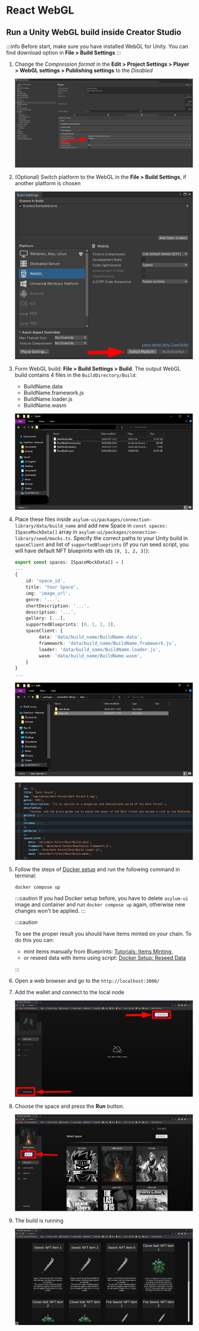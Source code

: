 # React WebGL

## Run a Unity WebGL build inside Creator Studio
:::info
Before start, make sure you have installed WebGL for Unity. You can find download option in **File > Build Settings**
:::

1. Change the _Compression format_ in the **Edit > Project Settings > Player > WebGL settings > Publishing settings** to the _Disabled_

   ![](img/WEBGL_Settings.png)

2. (Optional) Switch platform to the WebGL in the **File > Build Settings**, if another platform is chosen

   ![](img/WEBGL_SwitchPlatform.png)

3. Form WebGL build: **File > Build Settings > Build**. The output WebGL build contains 4 files in the `BuildDirectory/Build`:
    - BuildName.data
    - BuildName.framework.js
    - BuildName.loader.js
    - BuildName.wasm

   ![](img/WEBGL_BuildFiles.png)

4. Place these files inside `asylum-ui/packages/connection-library/data/build_name` and add new Space in `const spaces: ISpaceMockData[]` array in `asylum-ui/packages/connection-library/seed/mocks.ts`. Specify the correct paths to your Unity build in `spaceClient` and list of `supportedBlueprints` (if you run seed script, you will have default NFT blueprints with ids `[0, 1, 2, 3]`):
   ```ts title="asylum-ui/packages/connection-library/seed/mocks.ts"
   export const spaces: ISpaceMockData[] = [
   ...
   {
       id: 'space_id',
       title: 'Your Space',
       img: 'image_url',
       genre: '...',
       shortDescription: '...',
       description: '...',
       gallery: [...],
       supportedBlueprints: [0, 1, 2, 3],
       spaceClient: {
            data: 'data/build_name/BuildName.data',
            framework: 'data/build_name/BuildName.framework.js',
            loader: 'data/build_name/BuildName.loader.js',
            wasm: 'data/build_name/BuildName.wasm',
       }
   }
   ...
   ```

   ![](img/WEBGL_ConnectionLib.png)
   
   ![](img/WEBGL_Mocks.png)

5. Follow the steps of [Docker setup](../../asylum-ui/creator-studio/installation-docker.md) and run the following command in terminal:

   ```
   docker compose up
   ```

   :::caution
   If you had Docker setup before, you have to delete `asylum-ui` image and container and run `docker compose up` again, otherwise new changes won't be applied.
   :::

    :::caution

    To see the proper result you should have items minted on your chain. To do this you can:
    - mint items manually from Blueprints: [Tutorials: Items Minting](../../tutorials/testing-guide-items-minting),
    - or reseed data with items using script: [Docker Setup: Reseed Data](../../asylum-ui/creator-studio/installation-docker#reseed-data)

    :::

6. Open a web browser and go to the `http://localhost:3000/`

7. Add the wallet and connect to the local node

   ![](img/WEBGL_UiConnect.png)

8. Choose the space and press the **Run** button. 

   ![](img/WEBGL_RunGame.png)

9. The build is running

   ![](img/WEBGL_FinalResult.png)
